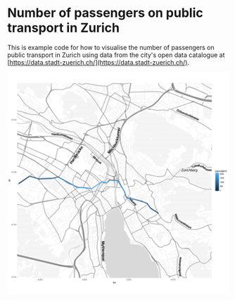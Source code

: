# Number of passengers on public transport in Zurich

This is example code for how to visualise the number of passengers on public transport in Zurich using data from the city's open data catalogue at [https://data.stadt-zuerich.ch/](https://data.stadt-zuerich.ch/).

![](figure/linie3_9-11.png "Linie 3")